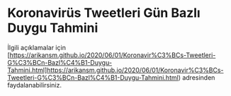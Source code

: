 # Koronavirüs Tweetleri Gün Bazlı Duygu Tahmini
İlgili açıklamalar için [https://arikansm.github.io/2020/06/01/Koronavir%C3%BCs-Tweetleri-G%C3%BCn-Bazl%C4%B1-Duygu-Tahmini.html]https://arikansm.github.io/2020/06/01/Koronavir%C3%BCs-Tweetleri-G%C3%BCn-Bazl%C4%B1-Duygu-Tahmini.html) adresinden faydalanabilirsiniz.
